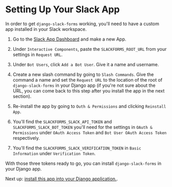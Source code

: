 # Setting Up Your Slack App

In order to get `django-slack-forms` working, you'll need to have a custom app installed in your Slack workspace.

1. Go to the [Slack App Dashboard](https://api.slack.com/apps) and make a new App.

2. Under `Interactive Components`, paste the `SLACKFORMS_ROOT_URL` from your settings in `Request URL`.

3. Under `Bot Users`, click `Add a Bot User`. Give it a name and username.

4. Create a new slash command by going to `Slash Commands`. Give the command a name and set the `Request URL` to the location of the root of `django-slack-forms` in your Django app (if you're not sure about the URL, you can come back to this step after you install the app in the next section).

5. Re-install the app by going to `Outh & Permissions` and clicking `Reinstall App`.

6. You'll find the `SLACKFORMS_SLACK_API_TOKEN` and `SLACKFORMS_SLACK_BOT_TOKEN` you'll need for the settings in `OAuth & Permissions` under `OAuth Access Token` and `Bot User OAuth Access Token` respectively.

7. You'll find the `SLACKFORMS_SLACK_VERIFICATION_TOKEN` in `Basic Information` under `Verification Token`.

With those three tokens ready to go, you can install `django-slack-forms` in your Django app.

Next up: [install this app into your Django application.](docs/Installation.md).
